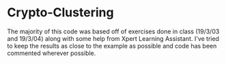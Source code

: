 # Crypto-Clustering

The majority of this code was based off of exercises done in class (19/3/03 and 19/3/04) along with some help from Xpert Learning Assistant. I've tried to keep the results as close to the example as possible and code has been commented wherever possible.
